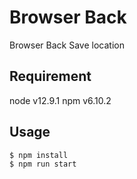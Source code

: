# Browser Back

Browser Back Save location

## Requirement

node v12.9.1
npm v6.10.2

## Usage

```
$ npm install
$ npm run start
```